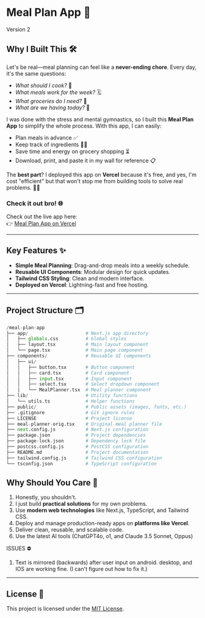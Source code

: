# Meal Plan App 🍴  
Version 2  

## Why I Built This 🛠️  
Let's be real—meal planning can feel like a **never-ending chore**. Every day, it's the same questions:  
- *What should I cook?* 🍳  
- *What meals work for the week?* 🗓️  
- *What groceries do I need?* 🛒  
- *What are we having today?* 🍔

I was done with the stress and mental gymnastics, so I built this **Meal Plan App** to simplify the whole process. With this app, I can easily:  
- Plan meals in advance ✅  
- Keep track of ingredients 🥕🍗  
- Save time and energy on grocery shopping ⏳  
- Download, print, and paste it in my wall for reference 📋

The **best part**? I deployed this app on **Vercel** because it's free, and yes, I'm cost "efficient" but that won't stop me from building tools to solve real problems. 🚀💪  

### Check it out bro! 🌐  
Check out the live app here:  
👉 [Meal Plan App on Vercel](https://carlo-meal-plan.vercel.app/)  

---

## Key Features ✨  
- **Simple Meal Planning**: Drag-and-drop meals into a weekly schedule.  
- **Reusable UI Components**: Modular design for quick updates.  
- **Tailwind CSS Styling**: Clean and modern interface.  
- **Deployed on Vercel**: Lightning-fast and free hosting.  

---

## Project Structure 🗂️  
```python
/meal-plan-app
├── app/                     # Next.js app directory
│   ├── globals.css          # Global styles
│   ├── layout.tsx           # Main layout component
│   └── page.tsx             # Main page component
├── components/              # Reusable UI components
│   ├── ui/
│   │   ├── button.tsx       # Button component
│   │   ├── card.tsx         # Card component
│   │   ├── input.tsx        # Input component
│   │   ├── select.tsx       # Select dropdown component
│   │   └── MealPlanner.tsx  # Meal planner component
├── lib/                     # Utility functions
│   └── utils.ts             # Helper functions
├── public/                  # Public assets (images, fonts, etc.)
├── .gitignore               # Git ignore rules
├── LICENSE                  # Project license
├── meal-planner-orig.tsx    # Original meal planner file
├── next.config.js           # Next.js configuration
├── package.json             # Project dependencies
├── package-lock.json        # Dependency lock file
├── postcss.config.js        # PostCSS configuration
├── README.md                # Project documentation
├── tailwind.config.js       # Tailwind CSS configuration
└── tsconfig.json            # TypeScript configuration
```

## Why Should You Care 🤝
1. Honestly, you shouldn't.
2. I just build **practical solutions** for my own problems.
2. Use **modern web technologies** like Next.js, TypeScript, and Tailwind CSS.
3. Deploy and manage production-ready apps on **platforms like Vercel**.
4. Deliver clean, reusable, and scalable code.
5. Use the latest AI tools (ChatGPT4o, o1, and Claude 3.5 Sonnet, Oppus)

ISSUES ⛔
1. Text is mirrored (backwards) after user input on android. desktop, and IOS are working fine. (I can't figure out how to fix it.)

---

## License 📜  
This project is licensed under the [MIT License](LICENSE).  
